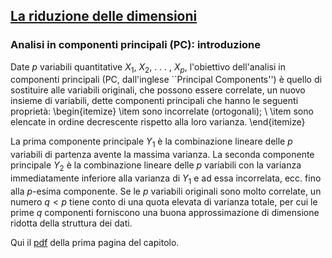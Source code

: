 ## [La riduzione delle dimensioni](https://github.com/UniprJRC/DSconMATLAB/tree/main/matlabfiles/capDimensioni/Pagina1Dimensioni.pdf) ##

### Analisi in componenti principali (PC): introduzione ###


Date $p$ variabili quantitative $X_1$, $X_2$, . . . , $X_p$, l'obiettivo dell'analisi in componenti principali (PC, dall'inglese ``Principal Components'') è quello di
 sostituire alle variabili
originali, che possono essere correlate, un nuovo insieme di variabili, dette componenti
principali che hanno le seguenti proprietà:
\begin{itemize}
  \item sono incorrelate (ortogonali); \\
  \item sono elencate in ordine decrescente rispetto alla loro varianza.
\end{itemize}

La prima componente principale $Y_1$ è la combinazione lineare
delle $p$ variabili di partenza avente la massima varianza.
La seconda componente principale $Y_2$ è la combinazione lineare
delle $p$ variabili con la varianza immediatamente inferiore alla
varianza di $Y_1$ e ad essa incorrelata,
ecc. fino alla $p$-esima componente.
Se le $p$ variabili originali sono molto correlate, un numero $q < p$
tiene conto di una quota elevata di varianza totale, per cui le prime
$q$ componenti forniscono una buona approssimazione di dimensione ridotta della struttura dei
dati.


Qui il [pdf](https://github.com/UniprJRC/DSconMATLAB/tree/main/matlabfiles/capDimensioni/Pagina1Dimensioni.pdf) della prima pagina del capitolo.

